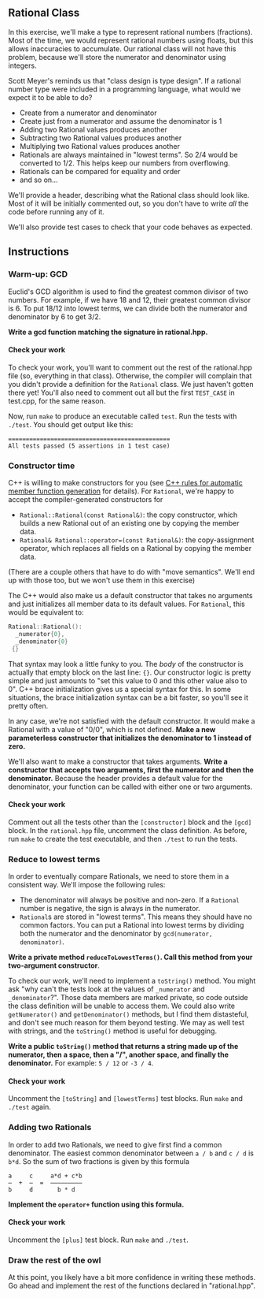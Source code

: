 ## Rational Class

In this exercise, we'll make a type to represent rational numbers (fractions). Most of the time, we would represent rational numbers using floats, but this allows inaccuracies to accumulate. Our rational class will not have this problem, because we'll store the numerator and denominator using integers.

Scott Meyer's reminds us that "class design is type design". If a rational number type were included in a programming language, what would we expect it to be able to do?

- Create from a numerator and denominator
- Create just from a numerator and assume the denominator is 1
- Adding two Rational values produces another
- Subtracting two Rational values produces another
- Multiplying two Rational values produces another
- Rationals are always maintained in "lowest terms". So 2/4 would be converted to 1/2. This helps keep our numbers from overflowing.
- Rationals can be compared for equality and order
- and so on...

We'll provide a header, describing what the Rational class should look like. Most of it will be initially commented out, so you don't have to write _all_ the code before running any of it.

We'll also provide test cases to check that your code behaves as expected.

## Instructions

### Warm-up: GCD

Euclid's GCD algorithm is used to find the greatest common divisor of two numbers. For example, if we have 18 and 12, their greatest common divisor is 6. To put 18/12 into lowest terms, we can divide both the numerator and denominator by 6 to get 3/2.

**Write a gcd function matching the signature in rational.hpp.**

#### Check your work

To check your work, you'll want to comment out the rest of the rational.hpp file (so, everything in that class). Otherwise, the compiler will complain that you didn't provide a definition for the `Rational` class. We just haven't gotten there yet! You'll also need to comment out all but the first `TEST_CASE` in test.cpp, for the same reason.

Now, run `make` to produce an executable called `test`. Run the tests with `./test`. You should get output like this:

```
==============================================
All tests passed (5 assertions in 1 test case)
```

### Constructor time

C++ is willing to make constructors for you (see [C++ rules for automatic member function generation](http://www.enyo.de/fw/notes/cpp-auto-members.html) for details). For `Rational`, we're happy to accept the compiler-generated constructors for

- `Rational::Rational(const Rational&)`: the copy constructor, which builds a new Rational out of an existing one by copying the member data.
- `Rational& Rational::operator=(const Rational&)`: the copy-assignment operator, which replaces all fields on a Rational by copying the member data.

(There are a couple others that have to do with "move semantics". We'll end up with those too, but we won't use them in this exercise)

The C++ would also make us a default constructor that takes no arguments and just initializes all member data to its default values. For `Rational`, this would be equivalent to:

```cpp
Rational::Rational():
  _numerator{0},
  _denominator{0}
 {}
```

That syntax may look a little funky to you. The _body_ of the constructor is actually that empty block on the last line: `{}`. Our constructor logic is pretty simple and just amounts to "set this value to 0 and this other value also to 0". C++ brace initialization gives us a special syntax for this. In some situations, the brace initialization syntax can be a bit faster, so you'll see it pretty often.

In any case, we're not satisfied with the default constructor. It would make a Rational with a value of "0/0", which is not defined. **Make a new parameterless constructor that initializes the denominator to 1 instead of zero.**

We'll also want to make a constructor that takes arguments. **Write a constructor that accepts two arguments, first the numerator and then the denominator.** Because the header provides a default value for the denominator, your function can be called with either one or two arguments.

#### Check your work

Comment out all the tests other than the `[constructor]` block and the `[gcd]` block. In the `rational.hpp` file, uncomment the class definition. As before, run `make` to create the test executable, and then `./test` to run the tests.

### Reduce to lowest terms

In order to eventually compare Rationals, we need to store them in a consistent way. We'll impose the following rules:

- The denominator will always be positive and non-zero. If a `Rational` number is negative, the sign is always in the numerator.
- `Rational`s are stored in "lowest terms". This means they should have no common factors. You can put a Rational into lowest terms by dividing both the numerator and the denominator by `gcd(numerator, denominator)`.

**Write a private method `reduceToLowestTerms()`. Call this method from your two-argument constructor**.

To check our work, we'll need to implement a `toString()` method. You might ask "why can't the tests look at the values of `_numerator` and `_denominator`?". Those data members are marked private, so code outside the class definition will be unable to access them. We could also write `getNumerator()` and `getDenominator()` methods, but I find them distasteful, and don't see much reason for them beyond testing. We may as well test with strings, and the `toString()` method is useful for debugging.

**Write a public `toString()` method that returns a string made up of the numerator, then a space, then a "/", another space, and finally the denominator.** For example: `5 / 12` or `-3 / 4`.

#### Check your work

Uncomment the `[toString]` and `[lowestTerms]` test blocks. Run `make` and `./test` again.

### Adding two Rationals

In order to add two Rationals, we need to give first find a common denominator. The easiest common denominator between `a / b` and `c / d` is `b*d`. So the sum of two fractions is given by this formula

```
a     c     a*d + c*b
—  +  —  =  —————————
b     d       b * d
```

**Implement the `operator+` function using this formula.**

#### Check your work

Uncomment the `[plus]` test block. Run `make` and `./test`.

### Draw the rest of the owl

At this point, you likely have a bit more confidence in writing these methods. Go ahead and implement the rest of the functions declared in "rational.hpp".